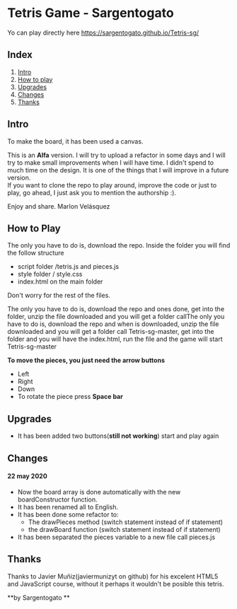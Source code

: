 # Tetris Game - Sargentogato
Yo can play directly here https://sargentogato.github.io/Tetris-sg/

## Index

1.  [Intro](#intro "intro")
2.  [How to play](#how-to-play)
3.  [Upgrades](#upgrades)
4.  [Changes](#changes)
5.  [Thanks](#thanks)

## Intro

To make the board, it has been used a canvas.

This is an **Alfa** version. I will try to upload a refactor in some days and I will try to make small improvements when I will have time. I didn't spend to much time on the design. It is one of the things that I will improve in a future version.  
If you want to clone the repo to play around, improve the code or just to play, go ahead, I just ask you to mention the authorship :).

Enjoy and share. Marlon Velásquez

## How to Play
The only you have to do is, download the repo. Inside the folder you will find the follow structure
- script folder /tetris.js and pieces.js
- style folder / style.css
- index.html on the main folder

Don't worry for the rest of the files. 

The only you have to do is, download the repo and ones done, get into the folder, unzip the file downloaded and you will get a folder callThe only you have to do is, download the repo and when is downloaded, unzip the file downloaded and you will get a folder call Tetris-sg-master, get into the folder and you will have the index.html, run the file and the game will start Tetris-sg-master

**To move the pieces, you just need the arrow buttons**

- Left
- Right
- Down
- To rotate the piece press **Space bar**

## Upgrades

- It has been added two buttons(**still not working**) start and play again

## Changes

#### 22 may 2020

- Now the board array is done automatically with the new boardConstructor function.
- It has been renamed all to English.
- It has been done some refactor to:
  - The drawPieces method (switch statement instead of if statement)
  - the drawBoard function (switch statement instead of if statement)
- It has been separated the pieces variable to a new file call pieces.js

## Thanks

Thanks to Javier Muñiz(javiermunizyt on github) for his excelent HTML5 and JavaScript course, without it perhaps it wouldn't be posible this tetris.

**by Sargentogato **

